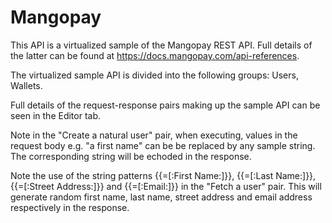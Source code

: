 # Mangopay

This API is a virtualized sample of the Mangopay REST API.  Full details of the latter can be found at
https://docs.mangopay.com/api-references.

The virtualized sample API is divided into the following groups: Users, Wallets.

Full details of the request-response pairs making up the sample API can be seen in the Editor tab.

Note in the "Create a natural user" pair, when executing, values in the request body e.g. "a first name" can be be replaced by any sample string.  The corresponding string will be echoded in the response.

Note the use of the string patterns {{=[:First Name:]}}, {{=[:Last Name:]}}, {{=[:Street Address:]}} and {{=[:Email:]}} in the "Fetch a user" pair. This will generate random first name, last name, street address and email address respectively in the response.
